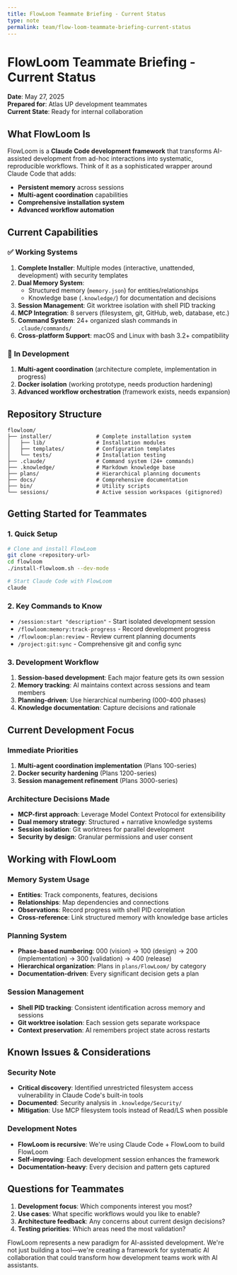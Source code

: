 ```yaml
---
title: FlowLoom Teammate Briefing - Current Status
type: note
permalink: team/flow-loom-teammate-briefing-current-status
---
```


# FlowLoom Teammate Briefing - Current Status

**Date**: May 27, 2025  
**Prepared for**: Atlas UP development teammates  
**Current State**: Ready for internal collaboration

## What FlowLoom Is

FlowLoom is a **Claude Code development framework** that transforms AI-assisted development from ad-hoc interactions into systematic, reproducible workflows. Think of it as a sophisticated wrapper around Claude Code that adds:

- **Persistent memory** across sessions
- **Multi-agent coordination** capabilities  
- **Comprehensive installation system**
- **Advanced workflow automation**

## Current Capabilities

### ✅ **Working Systems**
1. **Complete Installer**: Multiple modes (interactive, unattended, development) with security templates
2. **Dual Memory System**: 
   - Structured memory (`memory.json`) for entities/relationships
   - Knowledge base (`.knowledge/`) for documentation and decisions
3. **Session Management**: Git worktree isolation with shell PID tracking
4. **MCP Integration**: 8 servers (filesystem, git, GitHub, web, database, etc.)
5. **Command System**: 24+ organized slash commands in `.claude/commands/`
6. **Cross-platform Support**: macOS and Linux with bash 3.2+ compatibility

### 🚧 **In Development**
1. **Multi-agent coordination** (architecture complete, implementation in progress)
2. **Docker isolation** (working prototype, needs production hardening)
3. **Advanced workflow orchestration** (framework exists, needs expansion)

## Repository Structure

```
flowloom/
├── installer/              # Complete installation system
│   ├── lib/                # Installation modules
│   ├── templates/          # Configuration templates
│   └── tests/              # Installation testing
├── .claude/                # Command system (24+ commands)
├── .knowledge/             # Markdown knowledge base
├── plans/                  # Hierarchical planning documents
├── docs/                   # Comprehensive documentation
├── bin/                    # Utility scripts
└── sessions/               # Active session workspaces (gitignored)
```

## Getting Started for Teammates

### 1. Quick Setup
```bash
# Clone and install FlowLoom
git clone <repository-url>
cd flowloom
./install-flowloom.sh --dev-mode

# Start Claude Code with FlowLoom
claude
```

### 2. Key Commands to Know
- `/session:start "description"` - Start isolated development session
- `/flowloom:memory:track-progress` - Record development progress
- `/flowloom:plan:review` - Review current planning documents
- `/project:git:sync` - Comprehensive git and config sync

### 3. Development Workflow
1. **Session-based development**: Each major feature gets its own session
2. **Memory tracking**: AI maintains context across sessions and team members
3. **Planning-driven**: Use hierarchical numbering (000-400 phases)
4. **Knowledge documentation**: Capture decisions and rationale

## Current Development Focus

### Immediate Priorities
1. **Multi-agent coordination implementation** (Plans 100-series)
2. **Docker security hardening** (Plans 1200-series)  
3. **Session management refinement** (Plans 3000-series)

### Architecture Decisions Made
- **MCP-first approach**: Leverage Model Context Protocol for extensibility
- **Dual memory strategy**: Structured + narrative knowledge systems
- **Session isolation**: Git worktrees for parallel development
- **Security by design**: Granular permissions and user consent

## Working with FlowLoom

### Memory System Usage
- **Entities**: Track components, features, decisions
- **Relationships**: Map dependencies and connections
- **Observations**: Record progress with shell PID correlation
- **Cross-reference**: Link structured memory with knowledge base articles

### Planning System
- **Phase-based numbering**: 000 (vision) → 100 (design) → 200 (implementation) → 300 (validation) → 400 (release)
- **Hierarchical organization**: Plans in `plans/FlowLoom/` by category
- **Documentation-driven**: Every significant decision gets a plan

### Session Management  
- **Shell PID tracking**: Consistent identification across memory and sessions
- **Git worktree isolation**: Each session gets separate workspace
- **Context preservation**: AI remembers project state across restarts

## Known Issues & Considerations

### Security Note
- **Critical discovery**: Identified unrestricted filesystem access vulnerability in Claude Code's built-in tools
- **Documented**: Security analysis in `.knowledge/Security/`
- **Mitigation**: Use MCP filesystem tools instead of Read/LS when possible

### Development Notes
- **FlowLoom is recursive**: We're using Claude Code + FlowLoom to build FlowLoom
- **Self-improving**: Each development session enhances the framework
- **Documentation-heavy**: Every decision and pattern gets captured

## Questions for Teammates

1. **Development focus**: Which components interest you most?
2. **Use cases**: What specific workflows would you like to enable?
3. **Architecture feedback**: Any concerns about current design decisions?
4. **Testing priorities**: Which areas need the most validation?

FlowLoom represents a new paradigm for AI-assisted development. We're not just building a tool—we're creating a framework for systematic AI collaboration that could transform how development teams work with AI assistants.